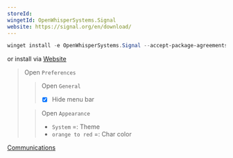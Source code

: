 ```yaml
---
storeId: 
wingetId: OpenWhisperSystems.Signal
website: https://signal.org/en/download/
---
```



```powershell
winget install -e OpenWhisperSystems.Signal --accept-package-agreements
```

or install via [Website](https://signal.org/en/download/)

> Open `Preferences`
>> Open `General`
>> - [x] Hide menu bar
>
>> Open `Appearance`
>> - `System` =: Theme
>> - `orange to red` =: Char color



[Communications](../notes/Communications.md)
